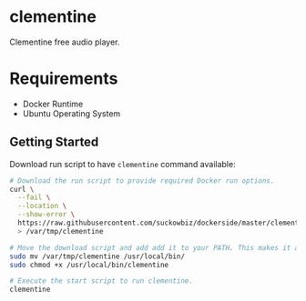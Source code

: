 # clementine

Clementine free audio player.

# Requirements

- Docker Runtime
- Ubuntu Operating System

## Getting Started

Download run script to have `clementine` command available:

```bash
# Download the run script to provide required Docker run options.
curl \
  --fail \
  --location \
  --show-error \
  https://raw.githubusercontent.com/suckowbiz/dockerside/master/clementine/clementine \
  > /var/tmp/clementine

# Move the download script and add add it to your PATH. This makes it available from command line.
sudo mv /var/tmp/clementine /usr/local/bin/
sudo chmod +x /usr/local/bin/clementine

# Execute the start script to run clementine.
clementine
```